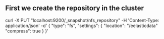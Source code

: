 ## First we create the repository in the cluster

curl -X PUT "localhost:9200/_snapshot/nfs_repository" -H 'Content-Type: application/json' -d'
{
  "type": "fs",
    "settings": {
        "location": "/eelasticdata"
	"compress": true
     }
}'

